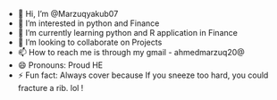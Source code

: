 - 👋 Hi, I’m @Marzuqyakub07
- 👀 I’m interested in python and Finance
- 🌱 I’m currently learning python and R application in Finance
- 💞️ I’m looking to collaborate on Projects 
- 📫 How to reach me is through my gmail - ahmedmarzuq20@ 
- 😄 Pronouns: Proud HE
- ⚡ Fun fact: Always cover because If you sneeze too hard, you could fracture a rib. lol !

<!---
Marzuqyakub07/Marzuqyakub07 is a ✨ special ✨ repository because its `README.md` (this file) appears on your GitHub profile.
You can click the Preview link to take a look at your changes.
--->
